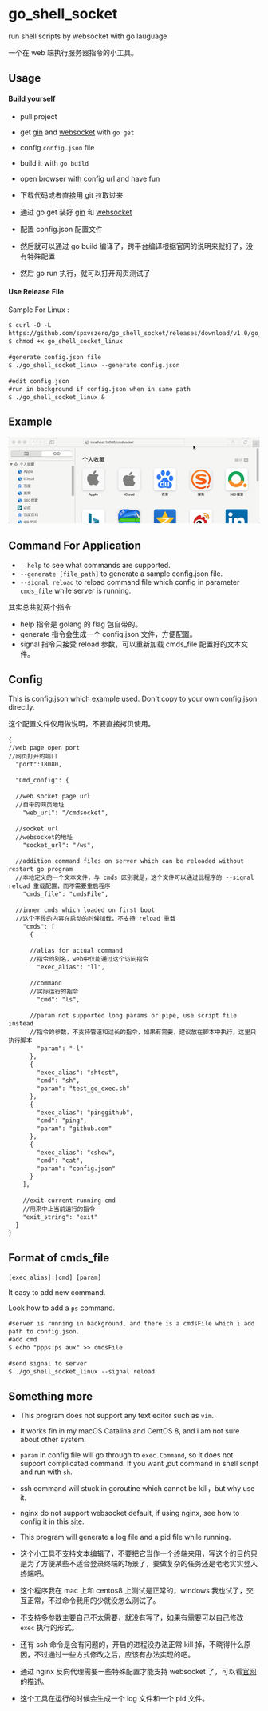 # go_shell_socket

run shell scripts by websocket with go lauguage

一个在 web 端执行服务器指令的小工具。

## Usage
#### Build yourself

* pull project
* get [gin](https://github.com/gin-gonic/gin) and [websocket](https://github.com/gorilla/websocket) with `go get`
* config `config.json` file
* build it with `go build`
* open browser with config url and have fun



* 下载代码或者直接用 git 拉取过来
* 通过 go get 装好  [gin](https://github.com/gin-gonic/gin) 和  [websocket](https://github.com/gorilla/websocket)
* 配置 config.json 配置文件
* 然后就可以通过 go build 编译了，跨平台编译根据官网的说明来就好了，没有特殊配置
* 然后 go run 执行，就可以打开网页测试了


#### Use Release File

Sample For Linux :
```
$ curl -O -L https://github.com/spxvszero/go_shell_socket/releases/download/v1.0/go_shell_socket_linux
$ chmod +x go_shell_socket_linux

#generate config.json file
$ ./go_shell_socket_linux --generate config.json

#edit config.json
#run in background if config.json when in same path
$ ./go_shell_socket_linux &

```


## Example

![demo](readme_source/demo.gif)

## Command For Application

* `--help` to see what commands are supported.
* `--generate [file_path]` to generate a sample config.json file.
* `--signal reload` to reload command file which config in parameter `cmds_file` while server is running.

其实总共就两个指令

* help 指令是 golang 的 flag 包自带的。
* generate 指令会生成一个 config.json 文件，方便配置。
* signal 指令只接受 reload 参数，可以重新加载 cmds_file 配置好的文本文件。 

## Config

This is config.json which example used. Don't copy to your own config.json directly.

这个配置文件仅用做说明，不要直接拷贝使用。

```
{
//web page open port 
//网页打开的端口
  "port":18080,
  
  "Cmd_config": {
  
  //web socket page url 
  //自带的网页地址
    "web_url": "/cmdsocket",
    
  //socket url 
  //websocket的地址
    "socket_url": "/ws",
    
  //addition command files on server which can be reloaded without restart go program 
  //本地定义的一个文本文件，与 cmds 区别就是，这个文件可以通过此程序的 --signal reload 重载配置，而不需要重启程序
    "cmds_file": "cmdsFile",
    
  //inner cmds which loaded on first boot
  //这个字段的内容在启动的时候加载，不支持 reload 重载
    "cmds": [
      {
      
      //alias for actual command
      //指令的别名，web中仅能通过这个访问指令
        "exec_alias": "ll",
        
      //command
      //实际运行的指令
        "cmd": "ls",
        
      //param not supported long params or pipe, use script file instead
      //指令的参数，不支持管道和过长的指令，如果有需要，建议放在脚本中执行，这里只执行脚本
        "param": "-l"
      },
      {
        "exec_alias": "shtest",
        "cmd": "sh",
        "param": "test_go_exec.sh"
      },
      {
        "exec_alias": "pinggithub",
        "cmd": "ping",
        "param": "github.com"
      },
      {
        "exec_alias": "cshow",
        "cmd": "cat",
        "param": "config.json"
      }
    ],
    
    //exit current running cmd
    //用来中止当前运行的指令
    "exit_string": "exit"
  }
}
```

## Format of cmds_file

`[exec_alias]:[cmd] [param]`

It easy to add new command.

Look how to add a `ps` command.

```
#server is running in background, and there is a cmdsFile which i add path to config.json.
#add cmd
$ echo "ppps:ps aux" >> cmdsFile

#send signal to server
$ ./go_shell_socket_linux --signal reload
```

## Something more

* This program does not support any text editor such as `vim`.
* It works fin in my macOS Catalina and CentOS 8, and i am not sure about other system.
* `param` in config file will go through to `exec.Command`, so it does not support complicated command. If you want ,put command in shell script and run with `sh`.
* ssh command will stuck in goroutine which cannot be kill，but why use it.
* nginx do not support websocket default, if using nginx, see how to config it in this [site](https://nginx.org/en/docs/http/websocket.html).
* This program will generate a log file and a pid file while running. 



* 这个小工具不支持文本编辑了，不要把它当作一个终端来用，写这个的目的只是为了方便某些不适合登录终端的场景了，要做复杂的任务还是老老实实登入终端吧。
* 这个程序我在 mac 上和 centos8 上测试是正常的，windows 我也试了，交互正常，不过命令我用的少就没怎么测试了。
* 不支持多参数主要自己不太需要，就没有写了，如果有需要可以自己修改 `exec` 执行的形式。
* 还有 ssh 命令是会有问题的，开启的进程没办法正常 kill 掉，不晓得什么原因，不过通过一些方式修改之后，应该有办法实现的吧。
* 通过 nginx 反向代理需要一些特殊配置才能支持 websocket 了，可以看[官网](https://nginx.org/en/docs/http/websocket.html)的描述。
* 这个工具在运行的时候会生成一个 log 文件和一个 pid 文件。